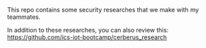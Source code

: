 This repo contains some security researches that we make with my teammates. 

In addition to these researches, you can also review this: https://github.com/ics-iot-bootcamp/cerberus_research